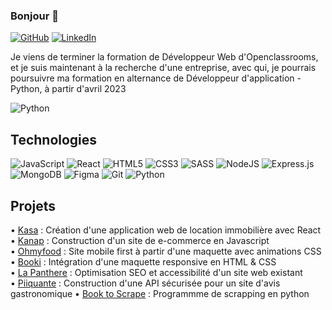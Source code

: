 ### Bonjour  👋  

[![GitHub](https://img.shields.io/badge/GitHub-0d1117?style=for-the-badge&logo=github&logoColor=white)](https://github.com/Arthur40480)
[![LinkedIn](https://img.shields.io/badge/LinkedIn-0077B5?style=for-the-badge&logo=linkedin&logoColor=white)](https://www.linkedin.com/in/arthur-gibert-bb5103238/)

Je viens de terminer la formation de Développeur Web d'Openclassrooms, 
et je suis maintenant à la recherche d'une entreprise, avec qui, je pourrais poursuivre
ma formation en alternance de Développeur d'application - Python, à partir d'avril 2023

![Python](https://img.shields.io/badge/Python-14354C?style=for-the-badge&logo=python&logoColor=white)


## Technologies
![JavaScript](https://img.shields.io/badge/javascript-%23323330.svg?style=for-the-badge&logo=javascript&logoColor=%23F7DF1E)
![React](https://img.shields.io/badge/-ReactJs-61DAFB?logo=react&logoColor=white&style=for-the-badge)
![HTML5](https://img.shields.io/badge/html5-%23E34F26.svg?style=for-the-badge&logo=html5&logoColor=white)
![CSS3](https://img.shields.io/badge/css3-%231572B6.svg?style=for-the-badge&logo=css3&logoColor=white)
![SASS](https://img.shields.io/badge/SASS-hotpink.svg?style=for-the-badge&logo=SASS&logoColor=white)
![NodeJS](https://img.shields.io/badge/node.js-6DA55F?style=for-the-badge&logo=node.js&logoColor=white)
![Express.js](https://img.shields.io/badge/express.js-%23404d59.svg?style=for-the-badge&logo=express&logoColor=%2361DAFB)
![MongoDB](https://img.shields.io/badge/MongoDB-%234ea94b.svg?style=for-the-badge&logo=mongodb&logoColor=white)
![Figma](https://img.shields.io/badge/figma-%23F24E1E.svg?style=for-the-badge&logo=figma&logoColor=white)
![Git](https://img.shields.io/badge/git-%23F05033.svg?style=for-the-badge&logo=git&logoColor=white)
![Python](https://img.shields.io/badge/Python-14354C?style=for-the-badge&logo=python&logoColor=white)


## Projets
• [Kasa](https://github.com/Arthur40480/Kasa) : Création d'une application web de location immobilière avec React  
• [Kanap](https://github.com/Arthur40480/Kanap) : Construction d'un site de e-commerce en Javascript    
• [Ohmyfood](https://github.com/Arthur40480/Ohmyfood) : Site mobile first à partir d'une maquette avec animations CSS    
• [Booki](https://github.com/Arthur40480/Booki) : Intégration d'une maquette responsive en HTML & CSS     
• [La Panthere](https://github.com/Arthur40480/La_Panthere) : Optimisation SEO et accessibilité d'un site web existant      
• [Piiquante](https://github.com/Arthur40480/Piiquante) : Construction d'une API sécurisée pour un site d'avis gastronomique 
• [Book to Scrape](https://github.com/Arthur40480/Books-To-Scrape) : Programmme de scrapping en python

<!--
**Arthur40480/Arthur40480** is a ✨ _special_ ✨ repository because its `README.md` (this file) appears on your GitHub profile.

Here are some ideas to get you started:

- 🔭 I’m currently working on ...
- 🌱 I’m currently learning ...
- 👯 I’m looking to collaborate on ...
- 🤔 I’m looking for help with ...
- 💬 Ask me about ...
- 📫 How to reach me: ...
- 😄 Pronouns: ...
- ⚡ Fun fact: ...
-->
